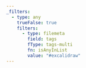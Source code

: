 ```yaml
---
_filters:
  - type: any
    trueFalse: true
    filters:
      - type: filemeta
        field: tags
        fType: tags-multi
        fn: isAnyInList
        value: "#excalidraw"
---
```

